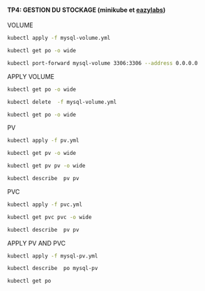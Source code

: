 #### TP4: GESTION DU STOCKAGE (minikube et [eazylabs](http://docker.labs.eazytraining.fr/)) 

VOLUME
```bash
kubectl apply -f mysql-volume.yml
```
```bash
kubectl get po -o wide
```
```bash
kubectl port-forward mysql-volume 3306:3306 --address 0.0.0.0
```

APPLY VOLUME
```bash
kubectl get po -o wide
```
```bash
kubectl delete  -f mysql-volume.yml
```
```bash
kubectl get po -o wide
```

PV
```bash
kubectl apply -f pv.yml
```
```bash
kubectl get pv -o wide
```
```bash
kubectl get pv pv -o wide
```
```bash
kubectl describe  pv pv
```

PVC
```bash
kubectl apply -f pvc.yml
```
```bash
kubectl get pvc pvc -o wide
```
```bash
kubectl describe  pv pv
```

APPLY PV AND PVC
```bash
kubectl apply -f mysql-pv.yml
```
```bash
kubectl describe  po mysql-pv
```
```bash
kubectl get po
```
